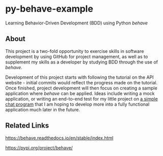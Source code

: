 # py-behave-example
Learning Behavior-Driven Development (BDD) using Python *behave*

## About
This project is a two-fold opportunity to exercise skills in software development by using GitHub for project management, as well as to supplement my skills as a developer by studying BDD through the use of *behave*. 

Development of this project starts with following the tutorial on the API website - initial commits would reflect the progress made on the tutorial. Once finished, project development will then focus on creating a sample application where *behave* can be applied. Ideas include writing a mock application, or writing an end-to-end test for my little project on [a simple chat program](https://github.com/JedCainglet/Unsecured-Networked-Simple-Chat-Program) that I am hoping to develop more into a fully functional application much later in the future. 

## Related Links 
https://behave.readthedocs.io/en/stable/index.html

https://pypi.org/project/behave/
